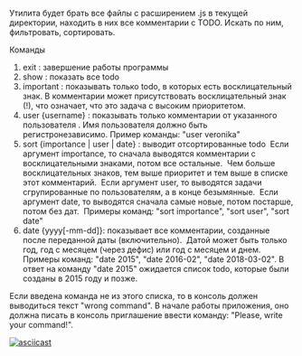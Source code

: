
Утилита будет брать все файлы с расширением .js в текущей директории, находить в них 
все комментарии с TODO. Искать по ним, фильтровать, сортировать.

Команды

1. exit : завершение работы программы
2. show : показать все todo
3. important : показывать только todo, в которых есть восклицательный знак.
В комментарии может присутствовать восклицательный знак (!), что означает, что это задача с высоким приоритетом.
4. user {username} : показывать только комментарии от указанного пользователя .
Имя пользователя должно быть регистронезависимо. Пример команды: "user veronika"
5. sort {importance | user | date} : выводит отсортированные todo 
Если аргумент importance, то сначала выводятся комментарии с восклицательными знаками, потом все остальные.  Чем больше
восклицательных знаков, тем выше приоритет и тем выше в списке этот комментарий. 
Если аргумент user, то выводятся задачи сгрупированные по пользователям, а в конце безымянные. 
Если аргумент date, то выводятся сначала самые новые, потом постарше, потом без дат. 
Примеры команд: "sort importance", "sort user", "sort date"
6. date {yyyy[-mm-dd]}: показывает все комментарии, созданные после переданной даты (включительно). 
Датой может быть только год, год с месяцем (через дефис) или год с месяцем и днем. 
Примеры команд: "date 2015", "date 2016-02", "date 2018-03-02".
В ответ на команду  "date 2015" ожидается список todo, которые были созданы в 2015 году и позже.

Если введена команда не из этого списка, то в консоль должен выводиться текст "wrong command".
В начале работы приложения, оно должна писать в консоль приглашение ввести команду: "Please, write your command!".

[![asciicast](https://asciinema.org/a/228611.png)](https://asciinema.org/a/228611)

